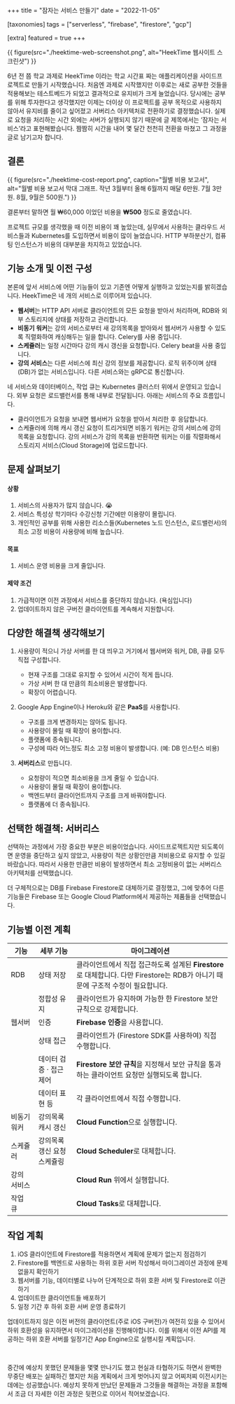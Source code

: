 +++
title = "잠자는 서비스 만들기"
date = "2022-11-05"

[taxonomies]
tags = ["serverless", "firebase", "firestore", "gcp"]

[extra]
featured = true
+++

{{ figure(src="./heektime-web-screenshot.png", alt="HeekTime 웹사이트 스크린샷") }}

6년 전 쯤 학교 과제로 HeekTime 이라는 학교 시간표 짜는 애플리케이션을 사이드프로젝트로 만들기 시작했습니다. 처음엔 과제로 시작했지만 이후로는 새로 공부한 것들을 적용해보는 테스트베드가 되었고 결과적으로 유지비가 크게 늘었습니다. 당시에는 공부를 위해 투자한다고 생각했지만 이제는 더이상 이 프로젝트를 공부 목적으로 사용하지 않아서 유지비를 줄이고 싶어졌고 서버리스 아키텍처로 전환하기로 결정했습니다. 실제로 요청을 처리하는 시간 외에는 서버가 실행되지 않기 때문에 글 제목에서는 ‘잠자는 서비스’라고 표현해봤습니다. 짬짬히 시간을 내어 몇 달간 천천히 전환을 마쳤고 그 과정을 글로 남기고자 합니다.

## 결론

{{ figure(src="./heektime-cost-report.png", caption="월별 비용 보고서", alt="월별 비용 보고서 막대 그래프. 작년 3월부터 올해 6월까지 매달 6만원. 7월 3만원. 8월, 9월은 500원.") }}

결론부터 말하면 월 ₩60,000 이었던 비용을 **₩500** 정도로 줄였습니다.

프로젝트 규모를 생각했을 때 이전 비용이 꽤 높았는데, 실무에서 사용하는 클라우드 서비스들과 Kubernetes를 도입하면서 비용이 많이 늘었습니다. HTTP 부하분산기, 컴퓨팅 인스턴스가 비용의 대부분을 차지하고 있었습니다.

## 기능 소개 및 이전 구성

본론에 앞서 서비스에 어떤 기능들이 있고 기존엔 어떻게 실행하고 있었는지를 밝히겠습니다. HeekTime은 네 개의 서비스로 이루어져 있습니다.

- **웹서버**는 HTTP API 서버로 클라이언트의 모든 요청을 받아서 처리하며, RDB와 외부 스토리지에 상태를 저장하고 관리합니다.
- **비동기 워커**는 강의 서비스로부터 새 강의목록을 받아와서 웹서버가 사용할 수 있도록 직렬화하여 캐싱해두는 일을 합니다. Celery를 사용 중입니다.
- **스케쥴러**는 일정 시간마다 강의 캐시 갱신을 요청합니다. Celery beat을 사용 중입니다.
- **강의 서비스**는 다른 서비스에 최신 강의 정보를 제공합니다. 로직 위주이며 상태(DB)가 없는 서비스입니다. 다른 서비스와는 gRPC로 통신합니다.

네 서비스와 데이터베이스, 작업 큐는 Kubernetes 클러스터 위에서 운영되고 있습니다. 외부 요청은 로드밸런서를 통해 내부로 전달됩니다. 아래는 서비스의 주요 흐름입니다.

- 클라이언트가 요청을 보내면 웹서버가 요청을 받아서 처리한 후 응답합니다.
- 스케쥴러에 의해 캐시 갱신 요청이 트리거되면 비동기 워커는 강의 서비스에 강의 목록을 요청합니다. 강의 서비스가 강의 목록을 반환하면 워커는 이를 직렬화해서 스토리지 서비스(Cloud Storage)에 업로드합니다.

## 문제 살펴보기

#### 상황

1. 서비스의 사용자가 많지 않습니다. 😭
2. 서비스 특성상 학기마다 수강신청 기간에만 이용량이 몰립니다.
3. 개인적인 공부를 위해 사용한 리소스들(Kubernetes 노드 인스턴스, 로드밸런서)의 최소 고정 비용이 사용량에 비해 높습니다.

#### 목표

1. 서비스 운영 비용을 크게 줄입니다.

#### 제약 조건

1. 가급적이면 이전 과정에서 서비스를 중단하지 않습니다. (욕심입니다)
1. 업데이트하지 않은 구버전 클라이언트를 계속해서 지원합니다.

## 다양한 해결책 생각해보기

1. 사용량이 적으니 가상 서버를 한 대 띄우고 거기에서 웹서버와 워커, DB, 큐를 모두 직접 구성합니다.

   - 현재 구조를 그대로 유지할 수 있어서 시간이 적게 듭니다.
   - 가상 서버 한 대 만큼의 최소비용은 발생합니다.
   - 확장이 어렵습니다.

2. Google App Engine이나 Heroku와 같은 **PaaS**를 사용합니다.

   - 구조를 크게 변경하지는 않아도 됩니다.
   - 사용량이 몰릴 때 확장이 용이합니다.
   - 플랫폼에 종속됩니다.
   - 구성에 따라 어느정도 최소 고정 비용이 발생합니다. (예: DB 인스턴스 비용)

3. **서버리스**로 만듭니다.
   - 요청량이 적으면 최소비용을 크게 줄일 수 있습니다.
   - 사용량이 몰릴 때 확장이 용이합니다.
   - 백엔드부터 클라이언트까지 구조를 크게 바꿔야합니다.
   - 플랫폼에 더 종속됩니다.

## 선택한 해결책: 서버리스

선택하는 과정에서 가장 중요한 부분은 비용이었습니다. 사이드프로젝트지만 되도록이면 운영을 중단하고 싶지 않았고, 사용량이 적은 상황인만큼 저비용으로 유지할 수 있길 바랐습니다. 따라서 사용한 만큼만 비용이 발생하면서 최소 고정비용이 없는 서버리스 아키텍처를 선택했습니다.

더 구체적으로는 DB를 Firebase Firestore로 대체하기로 결정했고, 그에 맞추어 다른 기능들은 Firebase 또는 Google Cloud Platform에서 제공하는 제품들을 선택했습니다.

## 기능별 이전 계획

<div class="[&_tr>td:nth-child(1)]:font-bold [&_tr>th:nth-child(1)]:w-20 [&_tr>th:nth-child(2)]:w-48">

| 기능        | 세부 기능                   | 마이그레이션                                                                                                                     |
| ----------- | --------------------------- | -------------------------------------------------------------------------------------------------------------------------------- |
| RDB         | 상태 저장                   | 클라이언트에서 직접 접근하도록 설계된 **Firestore**로 대체합니다. 다만 Firestore는 RDB가 아니기 때문에 구조적 수정이 필요합니다. |
|             | 정합성 유지                 | 클라이언트가 유지하며 가능한 한 Firestore 보안 규칙으로 강제합니다.                                                              |
| 웹서버      | 인증                        | **Firebase 인증**을 사용합니다.                                                                                                  |
|             | 상태 접근                   | 클라이언트가 (Firestore SDK를 사용하여) 직접 수행합니다.                                                                         |
|             | 데이터 검증 · 접근 제어     | **Firestore 보안 규칙**을 지정해서 보안 규칙을 통과하는 클라이언트 요청만 실행되도록 합니다.                                     |
|             | 데이터 표현 등              | 각 클라이언트에서 직접 수행합니다.                                                                                               |
| 비동기 워커 | 강의목록 캐시 갱신          | **Cloud Function**으로 실행합니다.                                                                                               |
| 스케쥴러    | 강의목록 갱신 요청 스케쥴링 | **Cloud Scheduler**로 대체합니다.                                                                                                |
| 강의 서비스 |                             | **Cloud Run** 위에서 실행합니다.                                                                                                 |
| 작업 큐     |                             | **Cloud Tasks**로 대체합니다.                                                                                                    |

</div>

## 작업 계획

1. iOS 클라이언트에 Firestore를 적용하면서 계획에 문제가 없는지 점검하기
2. Firestore를 백엔드로 사용하는 하위 호환 서버 작성해서 마이그레이션 과정에 문제 없을지 확인하기
3. 웹서버를 기능, 데이터별로 나누어 단계적으로 하위 호환 서버 및 Firestore로 이관하기
4. 업데이트한 클라이언트들 배포하기
5. 일정 기간 후 하위 호환 서버 운영 종료하기

업데이트하지 않은 이전 버전의 클라이언트(주로 iOS 구버전)가 여전히 있을 수 있어서 하위 호환성을 유지하면서 마이그레이션을 진행해야합니다. 이를 위해서 이전 API를 제공하는 하위 호환 서버를 일정기간 App Engine으로 실행시킬 계획입니다.

<br />

중간에 예상치 못했던 문제들을 몇몇 만나기도 했고 현실과 타협하기도 하면서 완벽한 무중단 배포는 실패하긴 했지만 처음 계획에서 크게 벗어나지 않고 어찌저찌 이전시키는 데에는 성공했습니다. 예상치 못하게 만났던 문제들과 그것들을 해결하는 과정을 포함해서 조금 더 자세한 이전 과정은 뒷편으로 이어서 적어보겠습니다.
